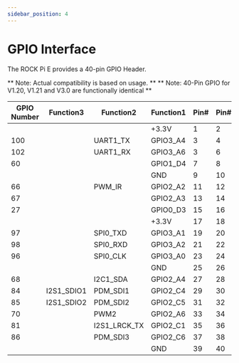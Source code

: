 ```yaml
---
sidebar_position: 4
---
```


# GPIO Interface

The ROCK Pi E provides a 40-pin GPIO Header.

** Note: Actual compatibility is based on usage. **
** Note: 40-Pin GPIO for V1.20, V1.21 and V3.0 are functionally identical **

<div className='gpio_style'>

| GPIO Number | Function3        | Function2     | Function1 | Pin#    | Pin#   | Function1 | Function2   | Function3    | GPIO Number |
| ----------- | ---------------- | ------------- | --------- | ------- | ------ | --------- | ----------- | ------------ | ----------- |
|             |                  |               | +3.3V     | <div className='yellow'>1</div>  | <div className='red'>2</div>  | +5.0V     |           |             |              |             |
| 100         |                  | UART1_TX      | GPIO3_A4  | <div className='green'>3</div>   | <div className='red'>4</div>  | +5.0V     |           |             |              |             |
| 102         |                  | UART1_RX      | GPIO3_A6  | <div className='green'>3</div>   | <div className='black'>6</div>  | GND       |           |             |              |             |
| 60          |                  |               | GPIO1_D4  | <div className='green'>7</div>   | <div className='green'>8</div>  | GPIO2_A0  | UART2_TX  |             |              | 64          |
|             |                  |               | GND       | <div className='black'>9</div>   | <div className='green'>10</div>  | GPIO2_A1  | UART2_RX  |             |              | 65          |
| 66          |                  | PWM_IR        | GPIO2_A2  | <div className='green'>11</div>   | <div className='green'>12</div>  | GPIO2_C2  | PDM_CLK  | I2S_SCLK    |              | 82          |
| 67          |                  |               | GPIO2_A3  | <div className='green'>13</div>   | <div className='black'>14</div>  | GND      |           |             |              |             |
| 27          |                  |               | GPIO0_D3  | <div className='green'>15</div>   | <div className='green'>16</div>  | USB20DM  |           |             |              |             |
|             |                  |               | +3.3V     | <div className='yellow'>17</div>   | <div className='green'>18</div>  | USB20DP  |           |             |              |             |
| 97          |                  | SPI0_TXD      | GPIO3_A1  | <div className='green'>19</div>   | <div className='black'>20</div>  | GND  |           |             |              |             |
| 98          |                  | SPI0_RXD      | GPIO3_A2  | <div className='green'>21</div>   | <div className='green'>22</div>  | ADC_IN1  |           |             |              |             |
| 96          |                  | SPI0_CLK      | GPIO3_A0  | <div className='green'>23</div>   | <div className='green'>24</div>  | GPIO3_B0  | SPI0_CSN0 |             |              | 104          |
|             |                  |               | GND       | <div className='black'>25</div>   | <div className='green'>26</div>  | GPIO2_B4  |           |             |              | 76          |
| 68          |                  | I2C1_SDA      | GPIO2_A4  | <div className='blue'>27</div>    | <div className='blue'>28</div>  | GPIO2_A5   | I2C1_SCL  |             |              | 69          |
| 84          | I2S1_SDIO1       | PDM_SDI1      | GPIO2_C4  | <div className='green'>29</div>   | <div className='black'>30</div>  | GND       |           |             |              |             |
| 85          | I2S1_SDIO2       | PDM_SDI2      | GPIO2_C5  | <div className='green'>31</div>   | <div className='green'>32</div>  | GPIO2_C0  | I2S1_LRCK_RX |             |              | 80       |
| 70          |                  | PWM2          | GPIO2_A6  | <div className='green'>33</div>   | <div className='black'>34</div>  | GND       |              |             |              |          |
| 81          |                  | I2S1_LRCK_TX  | GPIO2_C1  | <div className='green'>35</div>   | <div className='green'>36</div>  | GPIO2_B7  | I2S1_MCLK    |             |              | 79       |
| 86          |                  | PDM_SDI3      | GPIO2_C6  | <div className='green'>37</div>   | <div className='green'>38</div>  | GPIO2_C3  | PDM_SDIO     | I2S1_SDI    |              | 83       |
|             |                  |               | GND       | <div className='green'>39</div>   | <div className='green'>40</div>  | GPIO2_C7  | PDM_FSYNC    | I2S1_SDO    |              | 87       |


</div>